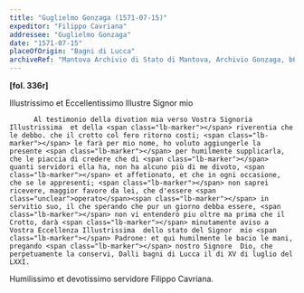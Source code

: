 ```yaml
---
title: "Guglielmo Gonzaga (1571-07-15)"
expeditor: "Filippo Cavriana"
addressee: "Guglielmo Gonzaga"
date: "1571-07-15"
placeOfOrigin: "Bagni di Lucca"
archiveRef: "Mantova Archivio di Stato di Mantova, Archivio Gonzaga, b654, fols. -"
---
```



**[fol. 336r]**

Illustrissimo  et Eccellentissimo Illustre Signor  mio <span class="unclear"></span>


          Al testimonio della divotion mia verso Vostra Signoria Illustrissima  et della <span class="lb-marker"></span> riverentia che le debbo. che il crotto col fero ritorno costi; <span class="lb-marker"></span> le farà per mio nome, ho voluto aggiungerle la presente <span class="lb-marker"></span> per humilmente supplicarla, che le piaccia di credere che di <span class="lb-marker"></span> quanti servidori ella ha, non ha alcuno più di me divoto, <span class="lb-marker"></span> et affetionato, et che in ogni occasione, che se le appresenti; <span class="lb-marker"></span> non saprei ricevere, maggior favore da lei, che d'essere <span class="unclear">operato</span><span class="lb-marker"></span> in servitio suo, il che sperando che pur un giorno debba essere, <span class="lb-marker"></span> non vi entenderò piu oltre ma prima che il Crotto, darà <span class="lb-marker"></span> minutamente aviso a Vostra Eccellenza Illustrissima  dello stato del Signor  mio <span class="lb-marker"></span> Padrone: et qui humilmente le bacio le mani, pregando <span class="lb-marker"></span> nostro Signore  Dio, che perpetuamente la conservi, Dalli bagni di Lucca il di XV di luglio del LXXI.
        

Humilissimo  et devotissimo servidore <span class="lb-marker"></span> Filippo Cavriana.
        

